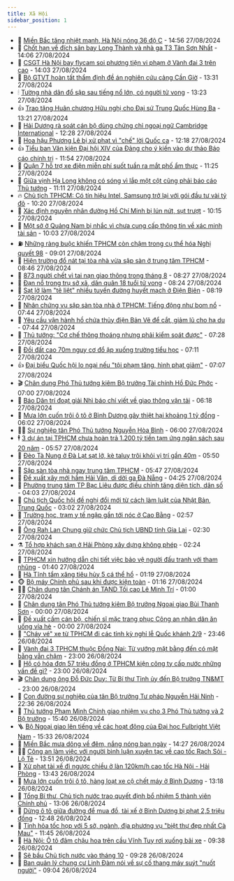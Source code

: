 ```yaml
---
title: Xã Hội
sidebar_position: 1
---
```


<!-- dantri-xa-hoi:START -->
- 🫣 [Miền Bắc tăng nhiệt mạnh, Hà Nội nóng 36 độ C](https://dantri.com.vn/xa-hoi/mien-bac-tang-nhiet-manh-ha-noi-nong-36-do-c-20240827215024672.htm) - 14:56 27/08/2024
- 💼 [Chốt hạn về đích sân bay Long Thành và nhà ga T3 Tân Sơn Nhất](https://dantri.com.vn/xa-hoi/chot-han-ve-dich-san-bay-long-thanh-va-nha-ga-t3-tan-son-nhat-20240827204757556.htm) - 14:06 27/08/2024
- 🎊 [CSGT Hà Nội bay flycam soi phương tiện vi phạm ở Vành đai 3 trên cao](https://dantri.com.vn/xa-hoi/csgt-ha-noi-bay-flycam-soi-phuong-tien-vi-pham-o-vanh-dai-3-tren-cao-20240827201436560.htm) - 14:03 27/08/2024
- 🙉 [Bộ GTVT hoàn tất thẩm định đề án nghiên cứu cảng Cần Giờ](https://dantri.com.vn/xa-hoi/bo-gtvt-hoan-tat-tham-dinh-de-an-nghien-cuu-cang-can-gio-20240827200055036.htm) - 13:31 27/08/2024
- 🕯 [Tường nhà dân đổ sập sau tiếng nổ lớn, có người tử vong](https://dantri.com.vn/xa-hoi/tuong-nha-dan-do-sap-sau-tieng-no-lon-co-nguoi-tu-vong-20240827200809801.htm) - 13:23 27/08/2024
- 👍 [Trao tặng Huân chương Hữu nghị cho Đại sứ Trung Quốc Hùng Ba](https://dantri.com.vn/xa-hoi/trao-tang-huan-chuong-huu-nghi-cho-dai-su-trung-quoc-hung-ba-20240827200107445.htm) - 13:21 27/08/2024
- 🤖 [Hải Dương rà soát cán bộ dùng chứng chỉ ngoại ngữ Cambridge International](https://dantri.com.vn/xa-hoi/hai-duong-ra-soat-can-bo-dung-chung-chi-ngoai-ngu-cambridge-international-20240827191155936.htm) - 12:28 27/08/2024
- 🙉 [Hoa hậu Phương Lê bị xử phạt vì &quot;chế&quot; lời Quốc ca](https://dantri.com.vn/xa-hoi/hoa-hau-phuong-le-bi-xu-phat-vi-che-loi-quoc-ca-20240827190346441.htm) - 12:18 27/08/2024
- 👍 [Tiểu ban Văn kiện Đại hội XIV của Đảng cho ý kiến vào dự thảo Báo cáo chính trị](https://dantri.com.vn/xa-hoi/tieu-ban-van-kien-dai-hoi-xiv-cua-dang-cho-y-kien-vao-du-thao-bao-cao-chinh-tri-20240827185435773.htm) - 11:54 27/08/2024
- 🗽 [Quận 7 hỗ trợ xe điện miễn phí suốt tuần ra mắt phố ẩm thực](https://dantri.com.vn/xa-hoi/quan-7-ho-tro-xe-dien-mien-phi-suot-tuan-ra-mat-pho-am-thuc-20240827181436789.htm) - 11:25 27/08/2024
- 🗽 [Giữa vịnh Hạ Long không có sóng vì lắp một cột cũng phải báo cáo Thủ tướng](https://dantri.com.vn/xa-hoi/giua-vinh-ha-long-khong-co-song-vi-lap-mot-cot-cung-phai-bao-cao-thu-tuong-20240827180229202.htm) - 11:11 27/08/2024
- 🔥 [Chủ tịch TPHCM: Có tín hiệu Intel, Samsung trở lại với gói đầu tư vài tỷ đô](https://dantri.com.vn/xa-hoi/chu-tich-tphcm-co-tin-hieu-intel-samsung-tro-lai-voi-goi-dau-tu-vai-ty-do-20240827170317010.htm) - 10:20 27/08/2024
- 🦒 [Xác định nguyên nhân đường Hồ Chí Minh bị lún nứt, sụt trượt](https://dantri.com.vn/xa-hoi/xac-dinh-nguyen-nhan-duong-ho-chi-minh-bi-lun-nut-sut-truot-20240827165555534.htm) - 10:15 27/08/2024
- 🧐 [Một sở ở Quảng Nam bị nhắc vì chưa cung cấp thông tin về xác minh tài sản](https://dantri.com.vn/xa-hoi/mot-so-o-quang-nam-bi-nhac-vi-chua-cung-cap-thong-tin-ve-xac-minh-tai-san-20240827164307419.htm) - 10:03 27/08/2024
- ⛽️ [Những ràng buộc khiến TPHCM còn chậm trong cụ thể hóa Nghị quyết 98](https://dantri.com.vn/xa-hoi/nhung-rang-buoc-khien-tphcm-con-cham-trong-cu-the-hoa-nghi-quyet-98-20240827152909944.htm) - 09:01 27/08/2024
- 🚀 [Hiện trường đổ nát tại tòa nhà vừa sập sàn ở trung tâm TPHCM](https://dantri.com.vn/xa-hoi/hien-truong-do-nat-tai-toa-nha-vua-sap-san-o-trung-tam-tphcm-20240827143019831.htm) - 08:46 27/08/2024
- 🦒 [873 người chết vì tai nạn giao thông trong tháng 8](https://dantri.com.vn/xa-hoi/873-nguoi-chet-vi-tai-nan-giao-thong-trong-thang-8-20240827151357704.htm) - 08:27 27/08/2024
- 🦅 [Đạn nổ trong trụ sở xã, dân quân 18 tuổi tử vong](https://dantri.com.vn/xa-hoi/dan-no-trong-tru-so-xa-dan-quan-18-tuoi-tu-vong-20240827150451419.htm) - 08:24 27/08/2024
- 🚀 [Sạt lở làm &quot;tê liệt&quot; nhiều tuyến đường huyết mạch ở Điện Biên](https://dantri.com.vn/xa-hoi/sat-lo-lam-te-liet-nhieu-tuyen-duong-huyet-mach-o-dien-bien-20240827151222441.htm) - 08:19 27/08/2024
- 🦅 [Nhân chứng vụ sập sàn tòa nhà ở TPHCM: Tiếng động như bom nổ](https://dantri.com.vn/xa-hoi/nhan-chung-vu-sap-san-toa-nha-o-tphcm-tieng-dong-nhu-bom-no-20240827141101850.htm) - 07:44 27/08/2024
- 🤠 [Yêu cầu vận hành hồ chứa thủy điện Bản Vẽ để cắt, giảm lũ cho hạ du](https://dantri.com.vn/xa-hoi/yeu-cau-van-hanh-ho-chua-thuy-dien-ban-ve-de-cat-giam-lu-cho-ha-du-20240827140036077.htm) - 07:44 27/08/2024
- 💄 [Thủ tướng: &quot;Cơ chế thông thoáng nhưng phải kiểm soát được&quot;](https://dantri.com.vn/xa-hoi/thu-tuong-co-che-thong-thoang-nhung-phai-kiem-soat-duoc-20240827141757099.htm) - 07:28 27/08/2024
- 🥷 [Đồi đất cao 70m nguy cơ đổ ập xuống trường tiểu học](https://dantri.com.vn/xa-hoi/doi-dat-cao-70m-nguy-co-do-ap-xuong-truong-tieu-hoc-20240827133309363.htm) - 07:11 27/08/2024
- 👍 [Đại biểu Quốc hội lo ngại nếu &quot;tội phạm tăng, hình phạt giảm&quot;](https://dantri.com.vn/xa-hoi/dai-bieu-quoc-hoi-lo-ngai-neu-toi-pham-tang-hinh-phat-giam-20240827135605660.htm) - 07:07 27/08/2024
- 🎬 [Chân dung Phó Thủ tướng kiêm Bộ trưởng Tài chính Hồ Đức Phớc](https://dantri.com.vn/xa-hoi/chan-dung-pho-thu-tuong-kiem-bo-truong-tai-chinh-ho-duc-phoc-20240823232746616.htm) - 07:00 27/08/2024
- 🦒 [Báo Dân trí đoạt giải Nhì báo chí viết về giao thông vận tải](https://dantri.com.vn/xa-hoi/bao-dan-tri-doat-giai-nhi-bao-chi-viet-ve-giao-thong-van-tai-20240827130805127.htm) - 06:18 27/08/2024
- 🌊 [Mưa lớn cuốn trôi ô tô ở Bình Dương gây thiệt hại khoảng 1 tỷ đồng](https://dantri.com.vn/xa-hoi/mua-lon-cuon-troi-o-to-o-binh-duong-gay-thiet-hai-khoang-1-ty-dong-20240827123254017.htm) - 06:02 27/08/2024
- 🧑‍💻 [Sự nghiệp tân Phó Thủ tướng Nguyễn Hòa Bình](https://dantri.com.vn/xa-hoi/su-nghiep-tan-pho-thu-tuong-nguyen-hoa-binh-20240823233051320.htm) - 06:00 27/08/2024
- 🕴 [3 dự án tại TPHCM chưa hoàn trả 1.200 tỷ tiền tạm ứng ngân sách sau 20 năm](https://dantri.com.vn/xa-hoi/3-du-an-tai-tphcm-chua-hoan-tra-1200-ty-tien-tam-ung-ngan-sach-sau-20-nam-20240827123900869.htm) - 05:57 27/08/2024
- 🤔 [Đèo Tà Nung ở Đà Lạt sạt lở, kè taluy trôi khỏi vị trí gần 40m](https://dantri.com.vn/xa-hoi/deo-ta-nung-o-da-lat-sat-lo-ke-taluy-troi-khoi-vi-tri-gan-40m-20240827112641967.htm) - 05:50 27/08/2024
- 💄 [Sập sàn tòa nhà ngay trung tâm TPHCM](https://dantri.com.vn/xa-hoi/sap-san-toa-nha-ngay-trung-tam-tphcm-20240827124522624.htm) - 05:47 27/08/2024
- 🧠 [Đề xuất xây mới hầm Hải Vân, di dời ga Đà Nẵng](https://dantri.com.vn/xa-hoi/de-xuat-xay-moi-ham-hai-van-di-doi-ga-da-nang-20240827110620563.htm) - 04:25 27/08/2024
- 🦣 [Phường trung tâm TP Bạc Liêu được điều chỉnh tăng diện tích, dân số](https://dantri.com.vn/xa-hoi/phuong-trung-tam-tp-bac-lieu-duoc-dieu-chinh-tang-dien-tich-dan-so-20240826220001627.htm) - 04:03 27/08/2024
- 💫 [Chủ tịch Quốc hội đề nghị đổi mới từ cách làm luật của Nhật Bản, Trung Quốc](https://dantri.com.vn/xa-hoi/chu-tich-quoc-hoi-de-nghi-doi-moi-tu-cach-lam-luat-cua-nhat-ban-trung-quoc-20240827095514793.htm) - 03:02 27/08/2024
- 🚀 [Trường học, trạm y tế ngập gần tới nóc ở Cao Bằng](https://dantri.com.vn/xa-hoi/truong-hoc-tram-y-te-ngap-gan-toi-noc-o-cao-bang-20240827094049914.htm) - 02:57 27/08/2024
- 🤔 [Ông Rah Lan Chung giữ chức Chủ tịch UBND tỉnh Gia Lai](https://dantri.com.vn/xa-hoi/ong-rah-lan-chung-giu-chuc-chu-tich-ubnd-tinh-gia-lai-20240827091906909.htm) - 02:30 27/08/2024
- ⚗️ [Tổ hợp khách sạn ở Hải Phòng xây dựng không phép](https://dantri.com.vn/xa-hoi/to-hop-khach-san-o-hai-phong-xay-dung-khong-phep-20240826214740647.htm) - 02:24 27/08/2024
- 🫶 [TPHCM xin hướng dẫn chi tiết việc bảo vệ người đấu tranh với tham nhũng](https://dantri.com.vn/xa-hoi/tphcm-xin-huong-dan-chi-tiet-viec-bao-ve-nguoi-dau-tranh-voi-tham-nhung-20240826201650262.htm) - 01:40 27/08/2024
- 🌮 [Hà Tĩnh tẩm xăng tiêu hủy 5 cá thể hổ](https://dantri.com.vn/xa-hoi/ha-tinh-tam-xang-tieu-huy-5-ca-the-ho-20240827073004905.htm) - 01:19 27/08/2024
- 🐵 [Bộ máy Chính phủ sau khi được kiện toàn](https://dantri.com.vn/xa-hoi/bo-may-chinh-phu-sau-khi-duoc-kien-toan-20240823232211901.htm) - 01:16 27/08/2024
- 🧑‍🏫 [Chân dung tân Chánh án TAND Tối cao Lê Minh Trí](https://dantri.com.vn/xa-hoi/chan-dung-tan-chanh-an-tand-toi-cao-le-minh-tri-20240826160216965.htm) - 01:00 27/08/2024
- 💫 [Chân dung tân Phó Thủ tướng kiêm Bộ trưởng Ngoại giao Bùi Thanh Sơn](https://dantri.com.vn/xa-hoi/chan-dung-tan-pho-thu-tuong-kiem-bo-truong-ngoai-giao-bui-thanh-son-20240823233353605.htm) - 00:00 27/08/2024
- 🦩 [Đề xuất cấm cán bộ, chiến sĩ mặc trang phục Công an nhân dân ăn uống vỉa hè](https://dantri.com.vn/xa-hoi/de-xuat-cam-can-bo-chien-si-mac-trang-phuc-cong-an-nhan-dan-an-uong-via-he-20240826203823042.htm) - 00:00 27/08/2024
- 🦄 [&quot;Cháy vé&quot; xe từ TPHCM đi các tỉnh kỳ nghỉ lễ Quốc khánh 2/9](https://dantri.com.vn/xa-hoi/chay-ve-xe-tu-tphcm-di-cac-tinh-ky-nghi-le-quoc-khanh-29-20240826231327345.htm) - 23:46 26/08/2024
- 💂 [Vành đai 3 TPHCM thuộc Đồng Nai: Từ vướng mặt bằng đến có mặt bằng vẫn chậm](https://dantri.com.vn/xa-hoi/vanh-dai-3-tphcm-thuoc-dong-nai-tu-vuong-mat-bang-den-co-mat-bang-van-cham-20240826011815254.htm) - 23:00 26/08/2024
- 💄 [Hộ có hóa đơn 57 triệu đồng ở TPHCM kiện công ty cấp nước những vấn đề gì?](https://dantri.com.vn/xa-hoi/ho-co-hoa-don-57-trieu-dong-o-tphcm-kien-cong-ty-cap-nuoc-nhung-van-de-gi-20240826112938571.htm) - 23:00 26/08/2024
- 🎬 [Chân dung ông Đỗ Đức Duy: Từ Bí thư Tỉnh ủy đến Bộ trưởng TN&amp;MT](https://dantri.com.vn/xa-hoi/chan-dung-ong-do-duc-duy-tu-bi-thu-tinh-uy-den-bo-truong-tnmt-20240825211123941.htm) - 23:00 26/08/2024
- 👀 [Con đường sự nghiệp của tân Bộ trưởng Tư pháp Nguyễn Hải Ninh](https://dantri.com.vn/xa-hoi/con-duong-su-nghiep-cua-tan-bo-truong-tu-phap-nguyen-hai-ninh-20240825211818672.htm) - 22:36 26/08/2024
- 💃 [Thủ tướng Phạm Minh Chính giao nhiệm vụ cho 3 Phó Thủ tướng và 2 Bộ trưởng](https://dantri.com.vn/xa-hoi/thu-tuong-pham-minh-chinh-giao-nhiem-vu-cho-3-pho-thu-tuong-va-2-bo-truong-20240826223245870.htm) - 15:40 26/08/2024
- 🪜 [Bộ Ngoại giao lên tiếng về các hoạt động của Đại học Fulbright Việt Nam](https://dantri.com.vn/xa-hoi/bo-ngoai-giao-len-tieng-ve-cac-hoat-dong-cua-dai-hoc-fulbright-viet-nam-20240826221355274.htm) - 15:33 26/08/2024
- 📝 [Miền Bắc mưa dông về đêm, nắng nóng ban ngày](https://dantri.com.vn/xa-hoi/mien-bac-mua-dong-ve-dem-nang-nong-ban-ngay-20240826212142212.htm) - 14:27 26/08/2024
- 🧑‍💻 [Công an làm việc với người bình luận xuyên tạc về cao tốc Rạch Sỏi - Lộ Tẻ](https://dantri.com.vn/xa-hoi/cong-an-lam-viec-voi-nguoi-binh-luan-xuyen-tac-ve-cao-toc-rach-soi-lo-te-20240826203733255.htm) - 13:51 26/08/2024
- 👺 [Xử phạt tài xế đi ngược chiều ở làn 120km/h cao tốc Hà Nội - Hải Phòng](https://dantri.com.vn/xa-hoi/xu-phat-tai-xe-di-nguoc-chieu-o-lan-120kmh-cao-toc-ha-noi-hai-phong-20240826203724441.htm) - 13:43 26/08/2024
- 🌮 [Mưa lớn cuốn trôi ô tô, hàng loạt xe cộ chết máy ở Bình Dương](https://dantri.com.vn/xa-hoi/mua-lon-cuon-troi-o-to-hang-loat-xe-co-chet-may-o-binh-duong-20240826200253828.htm) - 13:18 26/08/2024
- 🤭 [Tổng Bí thư, Chủ tịch nước trao quyết định bổ nhiệm 5 thành viên Chính phủ](https://dantri.com.vn/xa-hoi/tong-bi-thu-chu-tich-nuoc-trao-quyet-dinh-bo-nhiem-5-thanh-vien-chinh-phu-20240826195559022.htm) - 13:06 26/08/2024
- 💪 [Dừng ô tô giữa đường để mua đồ, tài xế ở Bình Dương bị phạt 2,5 triệu đồng](https://dantri.com.vn/xa-hoi/dung-o-to-giua-duong-de-mua-do-tai-xe-o-binh-duong-bi-phat-25-trieu-dong-20240826184212227.htm) - 12:48 26/08/2024
- 🧰 [Tỉnh hỏa tốc họp với 5 sở, ngành, địa phương vụ &quot;biệt thự đẹp nhất Cà Mau&quot;](https://dantri.com.vn/xa-hoi/tinh-hoa-toc-hop-voi-5-so-nganh-dia-phuong-vu-biet-thu-dep-nhat-ca-mau-20240826164752991.htm) - 11:45 26/08/2024
- 🤡 [Hà Nội: Ô tô đâm chậu hoa trên cầu Vĩnh Tuy rơi xuống bãi xe](https://dantri.com.vn/xa-hoi/ha-noi-o-to-dam-chau-hoa-tren-cau-vinh-tuy-roi-xuong-bai-xe-20240826162042466.htm) - 09:38 26/08/2024
- 🦆 [Sẽ bầu Chủ tịch nước vào tháng 10](https://dantri.com.vn/xa-hoi/se-bau-chu-tich-nuoc-vao-thang-10-20240826162414157.htm) - 09:28 26/08/2024
- 🦍 [Ban quản lý chung cư Linh Đàm nói về sự cố thang máy suýt &quot;nuốt người&quot;](https://dantri.com.vn/xa-hoi/ban-quan-ly-chung-cu-linh-dam-noi-ve-su-co-thang-may-suyt-nuot-nguoi-20240826154652343.htm) - 09:04 26/08/2024<!-- dantri-xa-hoi:END -->
